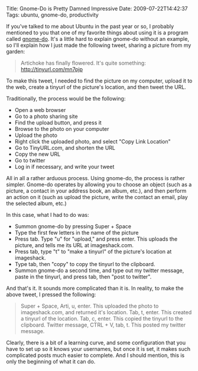 Title: Gnome-Do is Pretty Damned Impressive
Date: 2009-07-22T14:42:37
Tags: ubuntu, gnome-do, productivity


If you've talked to me about Ubuntu in the past year or so, I probably mentioned to you that one of my favorite things about using it is a program called <a href="http://do.davebsd.com/" target="_blank">gnome-do</a>. It's a little hard to explain gnome-do without an example, so I'll explain how I just made the following tweet, sharing a picture from my garden: <blockquote>Artichoke has finally flowered. It's quite something: <a href="http://tinyurl.com/mn7pjp" target="_blank">http://tinyurl.com/mn7pjp</a></blockquote>To make this tweet, I needed to find the picture on my computer, upload it to the web, create a tinyurl of the picture's location, and then tweet the URL.

Traditionally, the process would be the following:<ul><li>Open a web browser</li><li>Go to a photo sharing site</li><li>Find the upload button, and press it</li><li>Browse to the photo on your computer</li><li>Upload the photo</li><li>Right click the uploaded photo, and select "Copy Link Location"</li><li>Go to TinyURL.com, and shorten the URL</li><li>Copy the new URL</li><li>Go to twitter</li><li>Log in if necessary, and write your tweet</li></ul>All in all a rather arduous process. Using gnome-do, the process is rather simpler. Gnome-do operates by allowing you to choose an object (such as a picture, a contact in your address book, an album, etc.), and then perform an action on it (such as upload the picture, write the contact an email, play the selected album, etc.) 

In this case, what I had to do was:<ul><li>Summon gnome-do by pressing Super + Space</li><li>Type the first few letters in the name of the picture</li><li>Press tab. Type "u" for "upload," and press enter. This uploads the picture, and tells me its URL at imageshack.com.</li><li>Press tab, type "t" to "make a tinyurl" of the picture's location at imageshack.</li><li>Type tab, then "copy" to copy the tinyurl to the clipboard.</li><li>Summon gnome-do a second time, and type out my twitter message, paste in the tinyurl, and press tab, then "post to twitter".</li></ul>

And that's it. It sounds more complicated than it is. In reality, to make the above tweet, I pressed the following:<blockquote>Super + Space, Arti, u, enter. This uploaded the photo to imageshack.com, and returned it's location.
Tab, t, enter. This created a tinyurl of the location.
Tab, c, enter. This copied the tinyurl to the clipboard.
Twitter message, CTRL + V, tab, t. This posted my twitter message.</blockquote>

Clearly, there is a bit of a learning curve, and some configuration that you have to set up so it knows your usernames, but once it is set, it makes such complicated posts much easier to complete. And I should mention, this is only the beginning of what it can do.
